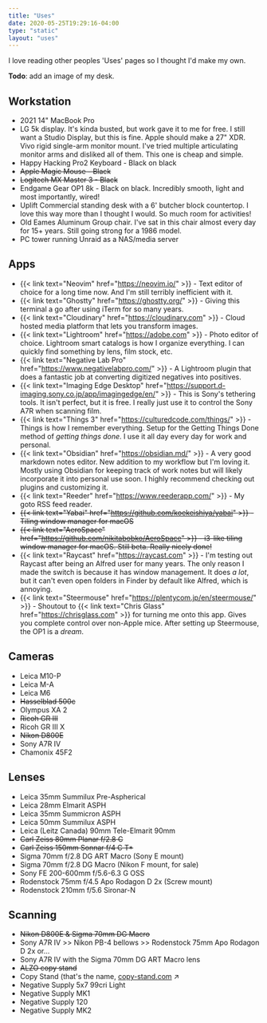 ```yaml
---
title: "Uses"
date: 2020-05-25T19:29:16-04:00
type: "static"
layout: "uses"
---
```


I love reading other peoples 'Uses' pages so I thought I'd make my own.

**Todo**: add an image of my desk.

## Workstation

- 2021 14" MacBook Pro
- LG 5k display. It's kinda busted, but work gave it to me for free. I still want a Studio Display, but this is fine. Apple should make a 27" XDR. Vivo rigid single-arm monitor mount. I've tried multiple articulating monitor arms and disliked all of them. This one is cheap and simple.
- Happy Hacking Pro2 Keyboard - Black on black
- ~~Apple Magic Mouse - Black~~
- ~~Logitech MX Master 3 - Black~~
- Endgame Gear OP1 8k - Black on black. Incredibly smooth, light and most importantly, wired!
- Uplift Commercial standing desk with a 6' butcher block countertop. I love this way more than I thought I would. So much room for activities!
- Old Eames Aluminum Group chair. I've sat in this chair almost every day for 15+ years. Still going strong for a 1986 model.
- PC tower running Unraid as a NAS/media server

## Apps

- {{< link text="Neovim" href="https://neovim.io/" >}} - Text editor of choice for a long time now. And I'm still terribly inefficient with it.
- {{< link text="Ghostty" href="https://ghostty.org/" >}} - Giving this terminal a go after using iTerm for so many years.
- {{< link text="Cloudinary" href="https://cloudinary.com" >}} - Cloud hosted media platform that lets you transform images.
- {{< link text="Lightroom" href="https://adobe.com" >}} - Photo editor of choice. Lightroom smart catalogs is how I organize everything. I can quickly find something by lens, film stock, etc.
- {{< link text="Negative Lab Pro" href="https://www.negativelabpro.com/" >}} - A Lightroom plugin that does a fantastic job at converting digitized negatives into positives.
- {{< link text="Imaging Edge Desktop" href="https://support.d-imaging.sony.co.jp/app/imagingedge/en/" >}} - This is Sony's tethering tools. It isn't perfect, but it is free. I really just use it to control the Sony A7R when scanning film.
- {{< link text="Things 3" href="https://culturedcode.com/things/" >}} - Things is how I remember everything. Setup for the Getting Things Done method of _getting things done_. I use it all day every day for work and personal.
- {{< link text="Obsidian" href="https://obsidian.md/" >}} - A very good markdown notes editor. New addition to my workflow but I'm loving it. Mostly using Obsidian for keeping track of work notes but will likely incorporate it into personal use soon. I highly recommend checking out plugins and customizing it.
- {{< link text="Reeder" href="https://www.reederapp.com/" >}} - My goto RSS feed reader.
- ~~{{< link text="Yabai" href="https://github.com/koekeishiya/yabai" >}} - Tiling window manager for macOS~~
- ~~{{< link text="AeroSpace" href="https://github.com/nikitabobko/AeroSpace" >}} - i3-like tiling window manager for macOS. Still beta. Really nicely done!~~
- {{< link text="Raycast" href="https://raycast.com" >}} - I'm testing out Raycast after being an Alfred user for many years. The only reason I made the switch is because it has window management. It does _a lot_, but it can't even open folders in Finder by default like Alfred, which is annoying.
- {{< link text="Steermouse" href="https://plentycom.jp/en/steermouse/" >}} - Shoutout to {{< link text="Chris Glass" href="https://chrisglass.com" >}} for turning me onto this app. Gives you complete control over non-Apple mice. After setting up Steermouse, the OP1 is a _dream_.

## Cameras

- Leica M10-P
- Leica M-A
- Leica M6
- ~~Hasselblad 500c~~
- Olympus XA 2
- ~~Ricoh GR III~~
- Ricoh GR III X
- ~~Nikon D800E~~
- Sony A7R IV
- Chamonix 45F2

## Lenses

- Leica 35mm Summilux Pre-Aspherical
- Leica 28mm Elmarit ASPH
- Leica 35mm Summicron ASPH
- Leica 50mm Summilux ASPH
- Leica (Leitz Canada) 90mm Tele-Elmarit 90mm
- ~~Carl Zeiss 80mm Planar f/2.8 C~~
- ~~Carl Zeiss 150mm Sonnar f/4 C T\*~~
- Sigma 70mm f/2.8 DG ART Macro (Sony E mount)
- Sigma 70mm f/2.8 DG Macro (Nikon F mount, for sale)
- Sony FE 200-600mm f/5.6-6.3 G OSS
- Rodenstock 75mm f/4.5 Apo Rodagon D 2x (Screw mount)
- Rodenstock 210mm f/5.6 Sironar-N

## Scanning

- ~~Nikon D800E & Sigma 70mm DG Macro~~
- Sony A7R IV >> Nikon PB-4 bellows >> Rodenstock 75mm Apo Rodagon D 2x or...
- Sony A7R IV with the Sigma 70mm DG ART Macro lens
- ~~ALZO copy stand~~
- Copy Stand (that's the name, <a aria-label="copy-stand.com (opens in a new window)" href="https://copy-stand.com" target="_blank">copy-stand.com</a> <span class="link-icon">&#8599;</span>
- Negative Supply 5x7 99cri Light
- Negative Supply MK1
- Negative Supply 120
- Negative Supply MK2
